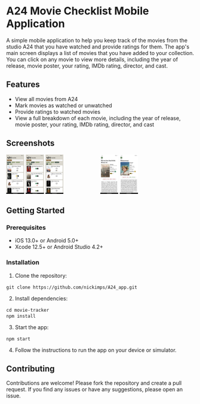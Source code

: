 # A24 Movie Checklist Mobile Application

A simple mobile application to help you keep track of the movies from the studio A24 that you have watched and provide ratings for them. The app's main screen displays a list of movies that you have added to your collection. You can click on any movie to view more details, including the year of release, movie poster, your rating, IMDb rating, director, and cast.

## Features
- View all movies from A24
- Mark movies as watched or unwatched
- Provide ratings to watched movies
- View a full breakdown of each movie, including the year of release, movie poster, your rating, IMDb rating, director, and cast

## Screenshots
<div style="display:flex">
  <div style="flex:1;padding-right:10px;">
    <img src="/Screenshots/main.png" width="20%">
    <img src="/Screenshots/watched.png" width="20%">
    <img src="/Screenshots/unwatched.png" width="20%">
  </div>
  <div style="flex:1;padding-right:10px;">
    <img src="/Screenshots/marcel.png" width="20%">
    <img src="/Screenshots/midsommar.png" width="20%">
  </div>
</div>

## Getting Started

### Prerequisites

- iOS 13.0+ or Android 5.0+
- Xcode 12.5+ or Android Studio 4.2+

### Installation

1. Clone the repository:

```
git clone https://github.com/nickimps/A24_app.git
```

2. Install dependencies:

```
cd movie-tracker
npm install
```

3. Start the app:

```
npm start
```

4. Follow the instructions to run the app on your device or simulator.

## Contributing

Contributions are welcome! Please fork the repository and create a pull request. If you find any issues or have any suggestions, please open an issue.
